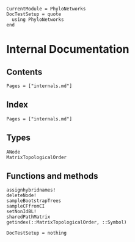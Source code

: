 ```@meta
CurrentModule = PhyloNetworks
DocTestSetup = quote
  using PhyloNetworks
end
```

# Internal Documentation

## Contents

```@contents
Pages = ["internals.md"]
```

## Index

```@index
Pages = ["internals.md"]
```

## Types

```@docs
ANode
MatrixTopologicalOrder
```

## Functions and methods

```@docs
assignhybridnames!
deleteNode!
sampleBootstrapTrees
sampleCFfromCI
setNonIdBL!
sharedPathMatrix
getindex(::MatrixTopologicalOrder, ::Symbol)
```

```@meta
DocTestSetup = nothing
```

